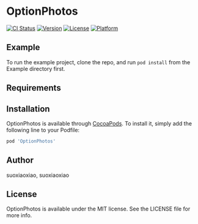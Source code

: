 # OptionPhotos

[![CI Status](https://img.shields.io/travis/suoxiaoxiao/OptionPhotos.svg?style=flat)](https://travis-ci.org/suoxiaoxiao/OptionPhotos)
[![Version](https://img.shields.io/cocoapods/v/OptionPhotos.svg?style=flat)](https://cocoapods.org/pods/OptionPhotos)
[![License](https://img.shields.io/cocoapods/l/OptionPhotos.svg?style=flat)](https://cocoapods.org/pods/OptionPhotos)
[![Platform](https://img.shields.io/cocoapods/p/OptionPhotos.svg?style=flat)](https://cocoapods.org/pods/OptionPhotos)

## Example

To run the example project, clone the repo, and run `pod install` from the Example directory first.

## Requirements

## Installation

OptionPhotos is available through [CocoaPods](https://cocoapods.org). To install
it, simply add the following line to your Podfile:

```ruby
pod 'OptionPhotos'
```

## Author

suoxiaoxiao, suoxiaoxiao

## License

OptionPhotos is available under the MIT license. See the LICENSE file for more info.
